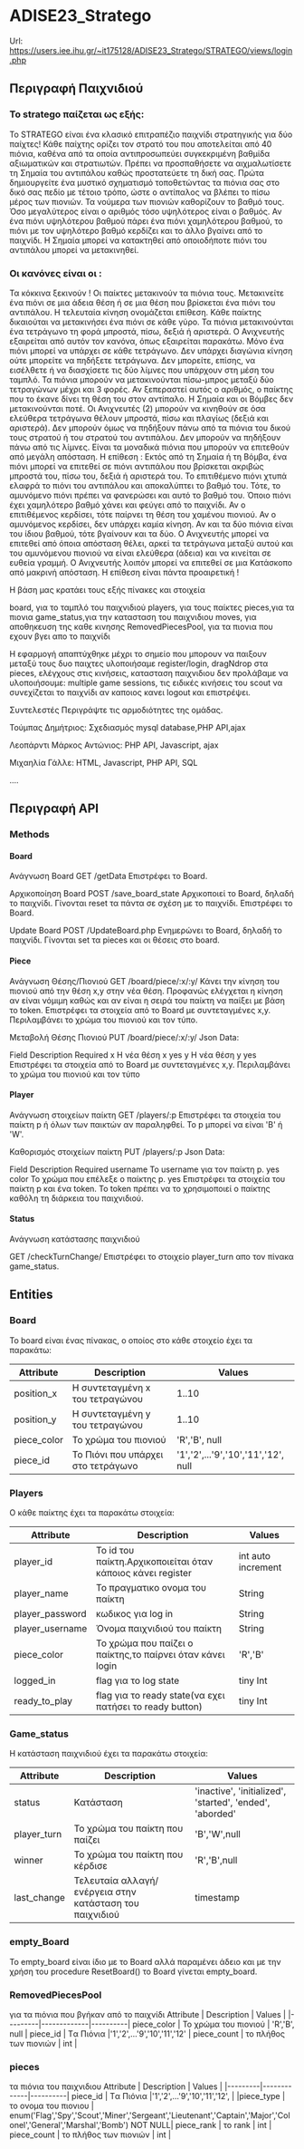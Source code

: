 # ADISE23_Stratego

Url: https://users.iee.ihu.gr/~it175128/ADISE23_Stratego/STRATEGO/views/login.php

## Περιγραφή Παιχνιδιού

### Το stratego παίζεται ως εξής: 

 Το STRATEGO είναι ένα κλασικό επιτραπέζιο παιχνίδι στρατηγικής για δύο παίχτες! 
Κάθε παίχτης ορίζει τον στρατό του που αποτελείται από 40 πιόνια, 
καθένα από τα οποία αντιπροσωπεύει συγκεκριμένη βαθμίδα αξιωματικών και στρατιωτών.
Πρέπει να προσπαθήσετε να αιχμαλωτίσετε τη Σημαία του αντιπάλου καθώς προστατεύετε τη δική σας. 
 Πρώτα δημιουργείτε ένα μυστικό σχηματισμό τοποθετώντας τα πιόνια σας στο δικό σας πεδίο με τέτοιο τρόπο, 
ώστε ο αντίπαλος να βλέπει το πίσω μέρος των πιονιών. 
Τα νούμερα των πιονιών καθορίζουν το βαθμό τους. 
Όσο μεγαλύτερος είναι ο αριθμός τόσο υψηλότερος είναι ο βαθμός. 
Αν ένα πιόνι υψηλότερου βαθμού πάρει ένα πιόνι χαμηλότερου βαθμού, 
το πιόνι με τον υψηλότερο βαθμό κερδίζει και το άλλο βγαίνει από το παιχνίδι. 
Η Σημαία μπορεί να κατακτηθεί από οποιοδήποτε πιόνι του αντιπάλου μπορεί να μετακινηθεί.

### Οι κανόνες είναι οι :
 Τα κόκκινα ξεκινούν ! Οι παίκτες μετακινούν τα πιόνια τους. Μετακινείτε ένα πιόνι σε μια άδεια θέση ή σε μια θέση που βρίσκεται ένα πιόνι του αντιπάλου. Η τελευταία κίνηση ονομάζεται επίθεση. Κάθε παίκτης δικαιούται να μετακινήσει ένα πιόνι σε κάθε γύρο.
Τα πιόνια μετακινούνται ένα τετράγωνο τη φορά μπροστά, πίσω, δεξιά ή αριστερά. Ο Ανιχνευτής εξαιρείται από αυτόν τον κανόνα, όπως εξαιρείται παρακάτω.
Μόνο ένα πιόνι μπορεί να υπάρχει σε κάθε τετράγωνο. Δεν υπάρχει διαγώνια κίνηση ούτε μπορείτε να πηδήξετε τετράγωνα. Δεν μπορείτε, επίσης, να εισέλθετε ή να διασχίσετε τις δύο λίμνες που υπάρχουν στη μέση του ταμπλό. 
Τα πιόνια μπορούν να μετακινούνται πίσω-μπρος μεταξύ δύο τετραγώνων μέχρι και 3 φορές. Αν ξεπεραστεί αυτός ο αριθμός, ο παίκτης που το έκανε δίνει τη θέση του στον αντίπαλο. 
Η Σημαία και οι Βόμβες δεν μετακινούνται ποτέ. 
Οι Ανιχνευτές (2) μπορούν να κινηθούν σε όσα ελεύθερα τετράγωνα θέλουν μπροστά, πίσω και πλαγίως (δεξιά και αριστερά). Δεν μπορούν όμως να πηδήξουν πάνω από τα πιόνια του δικού τους στρατού ή του στρατού του αντιπάλου. Δεν μπορούν να πηδήξουν πάνω από τις λίμνες. Είναι τα μοναδικά πιόνια που μπορούν να επιτεθούν από μεγάλη απόσταση. 
 Η επίθεση :
Εκτός από τη Σημαία ή τη Βόμβα, ένα πιόνι μπορεί να επιτεθεί σε πιόνι αντιπάλου που βρίσκεται ακριβώς μπροστά του, πίσω του, δεξιά ή αριστερά του. Το επιτιθέμενο πιόνι χτυπά ελαφρά το πιόνι του αντιπάλου και αποκαλύπτει το βαθμό του. Τότε, το αμυνόμενο πιόνι πρέπει να φανερώσει και αυτό το βαθμό του. Όποιο πιόνι έχει χαμηλότερο βαθμό χάνει και φεύγει από το παιχνίδι. Αν ο επιτιθέμενος κερδίσει, τότε παίρνει τη θέση του χαμένου πιονιού. Αν ο αμυνόμενος κερδίσει, δεν υπάρχει καμία κίνηση. Αν και τα δύο πιόνια είναι του ίδιου βαθμού, τότε βγαίνουν και τα δύο.
Ο Ανιχνευτής μπορεί να επιτεθεί από όποια απόσταση θέλει, αρκεί τα τετράγωνα μεταξύ αυτού και του αμυνόμενου πιονιού να είναι ελεύθερα (άδεια) και να κινείται σε ευθεία γραμμή. Ο Ανιχνευτής λοιπόν μπορεί να επιτεθεί σε μια Κατάσκοπο από μακρινή απόσταση.
Η επίθεση είναι πάντα προαιρετική !




Η βάση μας κρατάει τους εξής πίνακες και στοιχεία 

board, για το ταμπλό του παιχνιδιού
players, για τους παίκτες
pieces,για τα πιονια
game_status,για την κατασταση του παιχνιδιου
moves, για αποθηκευση της καθε κινησης
RemovedPiecesPool, για τα πιονια που εχουν βγει απο το παιχνίδι


Η εφαρμογή απαπτύχθηκε μέχρι το σημείο που μπορουν να παιξουν μεταξύ τους δυο παιχτες
υλοποιήσαμε register/login, dragNdrop στα pieces, ελέγχους στις κινήσεις, κατασταση παιχνιδιου
δεν προλάβαμε να υλοποιήσουμε: multiple game sessions, τις ειδικές κινήσεις του scout 
να συνεχίζεται το παιχνίδι αν καποιος κανει logout και επιστρέψει.

Συντελεστές
Περιγράψτε τις αρμοδιότητες της ομάδας.

Τούμπας Δημήτριος: Σχεδιασμός mysql database,PHP API,ajax

Λεοπάρντι Μάρκος Αντώνιος: PHP API, Javascript, ajax

Μιχαηλία Γάλλε: HTML, Javascript, PHP API, SQL

....

## Περιγραφή API

### Methods

#### Board
Ανάγνωση Board
GET /getData 
Επιστρέφει το Board.

Αρχικοποίηση Board
POST /save_board_state
Αρχικοποιεί το Board, δηλαδή το παιχνίδι. Γίνονται reset τα πάντα σε σχέση με το παιχνίδι. Επιστρέφει το Board.

Update Board
POST /UpdateBoard.php
Ενημερώνει το Board, δηλαδή το παιχνίδι. Γίνονται set τα pieces και οι θέσεις στο board.

#### Piece
Ανάγνωση Θέσης/Πιονιού
GET /board/piece/:x/:y/
Κάνει την κίνηση του πιονιού από την θέση x,y στην νέα θέση. Προφανώς ελέγχεται η κίνηση αν είναι νόμιμη καθώς και αν είναι η σειρά του παίκτη να παίξει με βάση το token. Επιστρέφει τα στοιχεία από το Board με συντεταγμένες x,y. Περιλαμβάνει το χρώμα του πιονιού και τον τύπο.

Μεταβολή Θέσης Πιονιού
PUT /board/piece/:x/:y/
Json Data:

Field	Description	Required
x	Η νέα θέση x	yes
y	Η νέα θέση y	yes
Επιστρέφει τα στοιχεία από το Board με συντεταγμένες x,y. Περιλαμβάνει το χρώμα του πιονιού και τον τύπο

#### Player
Ανάγνωση στοιχείων παίκτη
GET /players/:p
Επιστρέφει τα στοιχεία του παίκτη p ή όλων των παικτών αν παραληφθεί. Το p μπορεί να είναι 'B' ή 'W'.

Καθορισμός στοιχείων παίκτη
PUT /players/:p
Json Data:

Field	Description	Required
username	Το username για τον παίκτη p.	yes
color	To χρώμα που επέλεξε ο παίκτης p.	yes
Επιστρέφει τα στοιχεία του παίκτη p και ένα token. Το token πρέπει να το χρησιμοποιεί ο παίκτης καθόλη τη διάρκεια του παιχνιδιού.

#### Status
Ανάγνωση κατάστασης παιχνιδιού

GET /checkTurnChange/
Επιστρέφει το στοιχείο player_turn απο τον πίνακα game_status.

## Entities

### Board
Το board είναι ένας πίνακας, ο οποίος στο κάθε στοιχείο έχει τα παρακάτω:
 
Attribute | Description	| Values
|---------|-------------|----------|
position_x  | H συντεταγμένη x του τετραγώνου | 1..10 |
position_y	 | H συντεταγμένη y του τετραγώνου | 1..10 |
piece_color	| To χρώμα του πιονιού | 'R','B', null |
piece_id	| To Πιόνι που υπάρχει στο τετράγωνο |'1','2',...'9','10','11','12', null|

### Players

O κάθε παίκτης έχει τα παρακάτω στοιχεία:

Attribute | Description | Values |
|---------|-------------|----------|
player_id| To id του παίκτη.Αρχικοποιείται όταν κάποιος κάνει register | int auto increment |
player_name | To πραγματικο ονομα του παίκτη | String |
player_password | κωδικος για log in | String |
player_username | Όνομα παιχνιδιού του παίκτη | String |
piece_color| To χρώμα που παίζει ο παίκτης,το παίρνει όταν κάνει login | 'R','B' |
logged_in | flag για το log state|tiny Int|
ready_to_play | flag για το ready state(να εχει πατήσει το ready button) | tiny Int |

### Game_status
H κατάσταση παιχνιδιού έχει τα παρακάτω στοιχεία:

Attribute |	Description |	Values |
|---------|-------------|----------|
status | 	Κατάσταση	| 'inactive', 'initialized', 'started', 'ended', 'aborded'|
player_turn	| To χρώμα του παίκτη που παίζει	| 'B','W',null|
winner	| To χρώμα του παίκτη που κέρδισε |	'R','B',null |
last_change	| Τελευταία αλλαγή/ενέργεια στην κατάσταση του παιχνιδιού	| timestamp |

### empty_Board
To empty_board είναι ίδιο με το Board αλλά παραμένει άδειο και με την χρήση του procedure ResetBoard()
το Board γίνεται empty_board.

### RemovedPiecesPool
για τα πιόνια που βγήκαν από το παιχνίδι
Attribute |	Description |	Values |
|---------|-------------|----------|
piece_color	| To χρώμα του πιονιού | 'R','B', null |
piece_id	| Tα Πιόνια  |'1','2',...'9','10','11','12' |
piece_count | το πλήθος των πιονιών | int |

### pieces
τα πιόνια του παιχνιδιου
Attribute |	Description |	Values |
|---------|-------------|----------|
piece_id	| Tα Πιόνια  |'1','2',...'9','10','11','12', |
|piece_type | το ονομα του πιονιου | enum('Flag','Spy','Scout','Miner','Sergeant','Lieutenant','Captain','Major','Colonel','General','Marshal','Bomb') NOT NULL|
piece_rank	| το rank  | int |
piece_count | το πλήθος των πιονιών | int |


